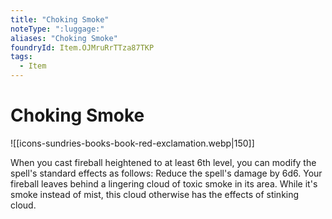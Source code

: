 ```yaml
---
title: "Choking Smoke"
noteType: ":luggage:"
aliases: "Choking Smoke"
foundryId: Item.OJMruRrTTza87TKP
tags:
  - Item
---
```


# Choking Smoke
![[icons-sundries-books-book-red-exclamation.webp|150]]

When you cast fireball heightened to at least 6th level, you can modify the spell's standard effects as follows: Reduce the spell's damage by 6d6. Your fireball leaves behind a lingering cloud of toxic smoke in its area. While it's smoke instead of mist, this cloud otherwise has the effects of stinking cloud.
